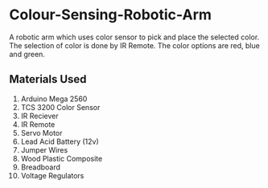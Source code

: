 # Colour-Sensing-Robotic-Arm
A robotic arm which uses color sensor to pick and place the selected color. The selection of color is done by IR Remote. The color options are red, blue and green.

## Materials Used
1.  Arduino Mega 2560
2.  TCS 3200 Color Sensor
3.  IR Reciever
4.  IR Remote
5.  Servo Motor
6.  Lead Acid Battery (12v)
7.  Jumper Wires
8.  Wood Plastic Composite
9.  Breadboard
10. Voltage Regulators
